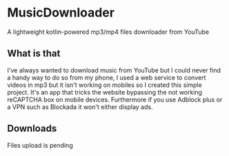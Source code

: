 # MusicDownloader
A lightweight kotlin-powered mp3/mp4 files downloader from YouTube

## What is that
I've always wanted to download music from YouTube but I could never find a handy way to do so from my phone, I used a web service to convert videos in mp3 but it isn't working on mobiles so I created this simple project.
It's an app that tricks the website bypassing the not working reCAPTCHA box on mobile devices.
Furthermore if you use Adblock plus or a VPN such as Blockada it won't either display ads.


## Downloads
Files upload is pending